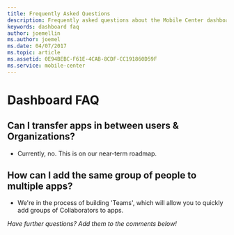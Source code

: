 ```yaml
---
title: Frequently Asked Questions
description: Frequently asked questions about the Mobile Center dashboard.
keywords: dashboard faq
author: joemellin
ms.author: joemel
ms.date: 04/07/2017
ms.topic: article
ms.assetid: 0E94BEBC-F61E-4CAB-8CDF-CC191860D59F
ms.service: mobile-center
---
```


# Dashboard FAQ

## Can I transfer apps in between users & Organizations?
* Currently, no. This is on our near-term roadmap.

## How can I add the same group of people to multiple apps?
* We're in the process of building 'Teams', which will allow you to quickly add groups of Collaborators to apps.

*Have further questions? Add them to the comments below!*
